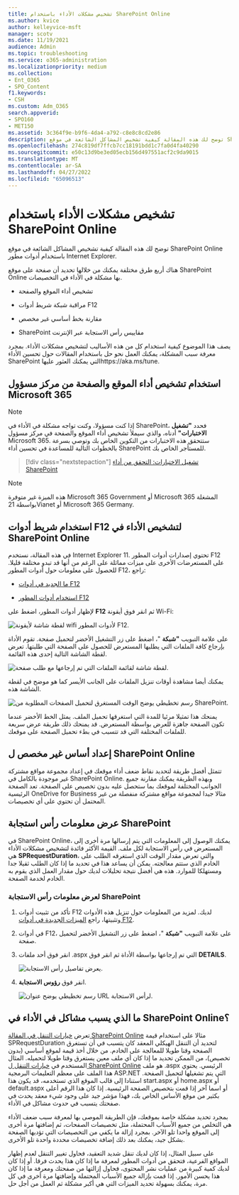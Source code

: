 ```yaml
---
title: تشخيص مشكلات الأداء باستخدام SharePoint Online
ms.author: kvice
author: kelleyvice-msft
manager: scotv
ms.date: 11/19/2021
audience: Admin
ms.topic: troubleshooting
ms.service: o365-administration
ms.localizationpriority: medium
ms.collection:
- Ent_O365
- SPO_Content
f1.keywords:
- CSH
ms.custom: Adm_O365
search.appverid:
- SPO160
- MET150
ms.assetid: 3c364f9e-b9f6-4da4-a792-c8e8c8cd2e86
description: توضح لك هذه المقالة كيفية تشخيص المشاكل الشائعة في موقع SharePoint Online باستخدام أدوات مطور Internet Explorer.
ms.openlocfilehash: 274c819df7ffcb7cc18191bdd1c7fa0d4fa40290
ms.sourcegitcommit: e50c13d9be3ed05ecb156d497551acf2c9da9015
ms.translationtype: MT
ms.contentlocale: ar-SA
ms.lasthandoff: 04/27/2022
ms.locfileid: "65096513"
---
```

# <a name="diagnosing-performance-issues-with-sharepoint-online"></a>تشخيص مشكلات الأداء باستخدام SharePoint Online

توضح لك هذه المقالة كيفية تشخيص المشاكل الشائعة في موقع SharePoint Online باستخدام أدوات مطور Internet Explorer.
  
هناك أربع طرق مختلفة يمكنك من خلالها تحديد أن صفحة على موقع SharePoint Online بها مشكلة في الأداء في التخصيصات.

- تشخيص أداء الموقع والصفحة
  
- مراقبة شبكة شريط أدوات F12

- مقارنة بخط أساسي غير مخصص

- SharePoint مقاييس رأس الاستجابة عبر الإنترنت

يصف هذا الموضوع كيفية استخدام كل من هذه الأساليب لتشخيص مشكلات الأداء. بمجرد معرفة سبب المشكلة، يمكنك العمل نحو حل باستخدام المقالات حول تحسين الأداء SharePoint التي يمكنك العثور عليهاhttps://aka.ms/tune.  

## <a name="use-the-site-and-page-performance-diagnostic-from-the-microsoft-365-admin-center"></a>استخدام تشخيص أداء الموقع والصفحة من مركز مسؤول Microsoft 365

> [!NOTE]
> إذا كنت مسؤولا، وكنت تواجه مشكلة في الأداء في SharePoint، فحدد **"تشغيل الاختبارات"** أدناه، والذي سيملأ تشخيص أداء الموقع والصفحة في مركز مسؤول Microsoft 365. ستتحقق هذه الاختبارات من التكوين الخاص بك وتوصي بسرعة بالخطوات التالية للمساعدة في تحسين أداء SharePoint للمستأجر الخاص بك.
>> [!div class="nextstepaction"]
>> [تشغيل الاختبارات: التحقق من أداء SharePoint](https://aka.ms/PillarSiteandPagePerf)

> [!NOTE] 
> هذه الميزة غير متوفرة Microsoft 365 Government أو Microsoft 365 المشغلة بواسطة 21Vianet أو Microsoft 365 Germany.
  
## <a name="using-the-f12-tool-bar-to-diagnose-performance-in-sharepoint-online"></a>استخدام شريط أدوات F12 لتشخيص الأداء في SharePoint Online
<a name="F12ToolInfo"> </a>

في هذه المقالة، نستخدم Internet Explorer 11. تحتوي إصدارات أدوات المطور F12 على المستعرضات الأخرى على ميزات مماثلة على الرغم من أنها قد تبدو مختلفة قليلا. للحصول على معلومات حول أدوات المطور F12، راجع:
  
- [ما الجديد في أدوات F12](/previous-versions/windows/internet-explorer/ie-developer/dev-guides/bg182632(v=vs.85))

- [استخدام أدوات المطور F12](/previous-versions/windows/internet-explorer/ie-developer/samples/bg182326(v=vs.85))

لإظهار أدوات المطور، اضغط على **F12** ثم انقر فوق أيقونة Wi-Fi:
  
![لقطة شاشة لأيقونة wifi لأدوات المطور F12.](../media/27acacbb-5688-459a-aa2f-5c8c5f17b76e.png)
  
على علامة التبويب **"شبكة** "، اضغط على زر التشغيل الأخضر لتحميل صفحة. تقوم الأداة بإرجاع كافة الملفات التي يطلبها المستعرض للحصول على الصفحة التي طلبتها. تعرض لقطة الشاشة التالية إحدى هذه القائمة.
  
![لقطة شاشة لقائمة الملفات التي تم إرجاعها مع طلب صفحة.](../media/247a9422-76da-4b0c-bed3-ce77b05e4560.png)
  
يمكنك أيضا مشاهدة أوقات تنزيل الملفات على الجانب الأيسر كما هو موضح في لقطة الشاشة هذه.
  
![رسم تخطيطي يوضح الوقت المستغرق لتحميل الصفحات المطلوبة من SharePoint.](../media/d71ad1fa-9018-4fae-82eb-c1838e7db0ff.png)
  
يمنحك هذا تمثيلا مرئيا للمدة التي استغرقها تحميل الملف. يمثل الخط الأخضر عندما تكون الصفحة جاهزة للعرض بواسطة المستعرض. قد يمنحك ذلك طريقة عرض سريعة للملفات المختلفة التي قد تتسبب في بطء تحميل الصفحة على موقعك.
  
## <a name="setting-up-a-non-customized-baseline-for-sharepoint-online"></a>إعداد أساس غير مخصص ل SharePoint Online
<a name="F12ToolInfo"> </a>

تتمثل أفضل طريقة لتحديد نقاط ضعف أداء موقعك في إعداد مجموعة مواقع مشتركة غير موجودة بالكامل في SharePoint Online. وبهذه الطريقة يمكنك مقارنة جميع الجوانب المختلفة لموقعك بما ستحصل عليه بدون تخصيص على الصفحة. تعد الصفحة الرئيسية OneDrive for Business مثالا جيدا لمجموعة مواقع مشتركة منفصلة من غير المحتمل أن تحتوي على أي تخصيصات.
  
## <a name="viewing-sharepoint-response-header-information"></a>عرض معلومات رأس استجابة SharePoint
<a name="F12ToolInfo"> </a>

في SharePoint Online، يمكنك الوصول إلى المعلومات التي يتم إرسالها مرة أخرى إلى المستعرض في رأس الاستجابة لكل ملف. القيمة الأكثر فائدة لتشخيص مشكلات الأداء هي **SPRequestDuration**، والتي تعرض مقدار الوقت الذي استغرقه الطلب على الخادم الذي ستتم معالجته. يمكن أن يساعد هذا في تحديد ما إذا كان الطلب ثقيلا جدا ومستهلكا للموارد. هذه هي أفضل نتيجة تحليلات لديك حول مقدار العمل الذي يقوم به الخادم لخدمة الصفحة.

### <a name="to-view-sharepoint-response-header-information"></a>لعرض معلومات رأس الاستجابة SharePoint
  
1. تأكد من تثبيت أدوات F12 لديك. لمزيد من المعلومات حول تنزيل هذه الأدوات وتثبيتها، راجع [الميزات الجديدة في أدوات F12](/previous-versions/windows/internet-explorer/ie-developer/dev-guides/bg182632(v=vs.85)).

2. في أدوات F12، على علامة التبويب **"شبكة** "، اضغط على زر التشغيل الأخضر لتحميل صفحة.

3. انقر فوق أحد ملفات .aspx التي تم إرجاعها بواسطة الأداة ثم انقر فوق **DETAILS**.

    ![يعرض تفاصيل رأس الاستجابة.](../media/1f8a044a-caf8-4613-be2b-7e064141ac8a.png)
  
4. انقر فوق **رؤوس الاستجابة**.

    ![رسم تخطيطي يوضح عنوان URL لرأس الاستجابة.](../media/efc7076e-447e-447e-882a-ae3aa721e2c3.png)
  
## <a name="whats-causing-performance-issues-in-sharepoint-online"></a>ما الذي يسبب مشاكل في الأداء في SharePoint Online؟
<a name="F12ToolInfo"> </a>

تعرض [خيارات التنقل في المقالة SharePoint Online](navigation-options-for-sharepoint-online.md) مثالا على استخدام قيمة SPRequestDuration لتحديد أن التنقل الهيكلي المعقد كان يتسبب في أن تستغرق الصفحة وقتا طويلا للمعالجة على الخادم. من خلال أخذ قيمة لموقع أساسي (بدون تخصيص)، من الممكن تحديد ما إذا كان أي ملف معين يستغرق وقتا طويلا لتحميله. المثال المستخدم في [خيارات التنقل ل SharePoint Online](navigation-options-for-sharepoint-online.md) هو ملف .aspx الرئيسي. يحتوي هذا الملف على معظم التعليمات البرمجية ASP.NET التي يتم تشغيلها لتحميل الصفحة. استنادا إلى قالب الموقع الذي تستخدمه، قد يكون هذا start.aspx أو home.aspx أو default.aspx أو اسما آخر إذا قمت بتخصيص الصفحة الرئيسية. إذا كان هذا الرقم أعلى بكثير من موقع الأساس الخاص بك، فهذا مؤشر جيد على وجود شيء معقد يحدث في صفحتك يتسبب في حدوث مشاكل في الأداء.
  
بمجرد تحديد مشكلة خاصة بموقعك، فإن الطريقة الموصى بها لمعرفة سبب ضعف الأداء هي التخلص من جميع الأسباب المحتملة، مثل تخصيصات الصفحات، ثم إضافتها مرة أخرى إلى الموقع واحدا تلو الآخر. بمجرد إزالة ما يكفي من التخصيصات التي تؤديها الصفحة بشكل جيد، يمكنك بعد ذلك إضافة تخصيصات محددة واحدة تلو الأخرى.
  
على سبيل المثال، إذا كان لديك تنقل شديد التعقيد، فحاول تغيير التنقل لعدم إظهار المواقع الفرعية، فتحقق من أدوات المطور لمعرفة ما إذا كان هذا يحدث فرقا. أو إذا كان لديك كمية كبيرة من عمليات نشر المحتوى، فحاول إزالتها من صفحتك ومعرفة ما إذا كان هذا يحسن الأمور. إذا قمت بإزالة جميع الأسباب المحتملة وإضافتها مرة أخرى في كل مرة، يمكنك بسهولة تحديد الميزات التي هي أكبر مشكلة ثم العمل من أجل حل.
